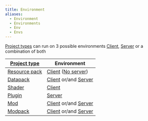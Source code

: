```yaml
---
title: Environment
aliases:
  - Environment
  - Environments
  - Env
  - Envs
---
```


[Project types](/mcwiki/projecttype) can run on 3 possible environments [Client](/mcwiki/client), [Server](/mcwiki/server) or a combination of both

| [Project type](/mcwiki/projecttype)   | Environment                                                       |
| -------------------------------------------- | ----------------------------------------------------------------------------------------------- |
| [Resource pack](/mcwiki/resourcepack) | [Client](/mcwiki/client) ([No server](/mcwiki/resourcepack#server-resource-pack)) |
| [Datapack](/mcwiki/datapack)          | [Client](/mcwiki/client) or/and [Server](/mcwiki/server)                          |
| [Shader](/mcwiki/shader)              | [Client](/mcwiki/client)                                                                 |
| [Plugin](/mcwiki/plugin)              | [Server](/mcwiki/server)                                                                 |
| [Mod](/mcwiki/mod)                    | [Client](/mcwiki/client) or/and [Server](/mcwiki/server)                          |
| [Modpack](/mcwiki/modpack)            | [Client](/mcwiki/client) or/and [Server](/mcwiki/server)                          |

